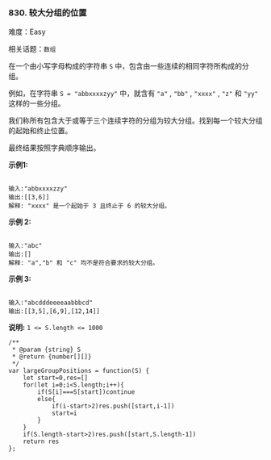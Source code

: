 ### 830. 较大分组的位置

难度：Easy

相关话题：`数组`

在一个由小写字母构成的字符串 `S` 中，包含由一些连续的相同字符所构成的分组。



例如，在字符串  `S = "abbxxxxzyy"` 中，就含有  `"a"` ,  `"bb"` ,  `"xxxx"` ,  `"z"`  和  `"yy"`  这样的一些分组。



我们称所有包含大于或等于三个连续字符的分组为较大分组。找到每一个较大分组的起始和终止位置。



最终结果按照字典顺序输出。



**示例1:** 



```

输入:"abbxxxxzzy"
输出:[[3,6]]
解释: "xxxx" 是一个起始于 3 且终止于 6 的较大分组。
```


**示例 2:** 



```

输入:"abc"
输出:[]
解释: "a","b" 和 "c" 均不是符合要求的较大分组。
```


**示例 3:** 



```

输入:"abcdddeeeeaabbbcd"
输出:[[3,5],[6,9],[12,14]]
```


**说明:**  `1 <= S.length <= 1000` 


```
/**
 * @param {string} S
 * @return {number[][]}
 */
var largeGroupPositions = function(S) {
    let start=0,res=[]
    for(let i=0;i<S.length;i++){
        if(S[i]===S[start])continue
        else{
            if(i-start>2)res.push([start,i-1])
            start=i
        }
    }
    if(S.length-start>2)res.push([start,S.length-1])
    return res
};
```

